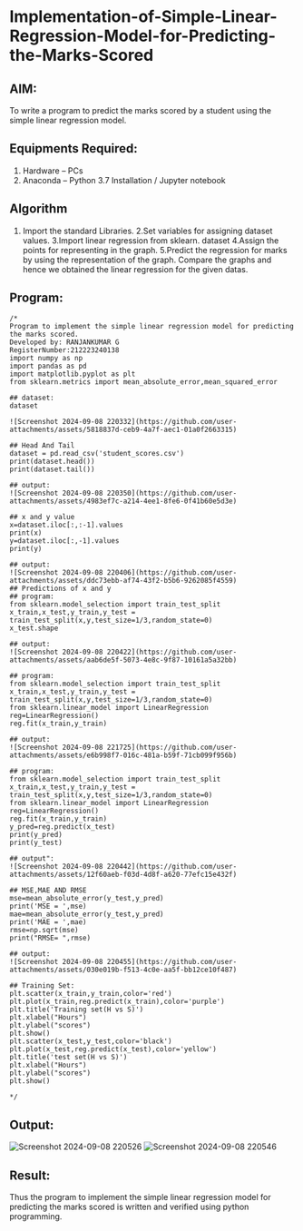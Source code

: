 # Implementation-of-Simple-Linear-Regression-Model-for-Predicting-the-Marks-Scored

## AIM:
To write a program to predict the marks scored by a student using the simple linear regression model.

## Equipments Required:
1. Hardware – PCs
2. Anaconda – Python 3.7 Installation / Jupyter notebook

## Algorithm
1. Import the standard Libraries.
2.Set variables for assigning dataset values.
3.Import linear regression from sklearn. dataset
4.Assign the points for representing in the graph.
5.Predict the regression for marks by using the representation of the graph. Compare the graphs and hence we obtained the linear regression for the given datas. 
## Program:
```
/*
Program to implement the simple linear regression model for predicting the marks scored.
Developed by: RANJANKUMAR G
RegisterNumber:212223240138
import numpy as np
import pandas as pd
import matplotlib.pyplot as plt
from sklearn.metrics import mean_absolute_error,mean_squared_error

## dataset:
dataset

![Screenshot 2024-09-08 220332](https://github.com/user-attachments/assets/5818837d-ceb9-4a7f-aec1-01a0f2663315)

## Head And Tail
dataset = pd.read_csv('student_scores.csv')
print(dataset.head())
print(dataset.tail())

## output:
![Screenshot 2024-09-08 220350](https://github.com/user-attachments/assets/4983ef7c-a214-4ee1-8fe6-0f41b60e5d3e)

## x and y value
x=dataset.iloc[:,:-1].values
print(x)
y=dataset.iloc[:,-1].values
print(y)

## output:
![Screenshot 2024-09-08 220406](https://github.com/user-attachments/assets/ddc73ebb-af74-43f2-b5b6-9262085f4559)
## Predictions of x and y
## program:
from sklearn.model_selection import train_test_split
x_train,x_test,y_train,y_test = train_test_split(x,y,test_size=1/3,random_state=0)
x_test.shape

## output:
![Screenshot 2024-09-08 220422](https://github.com/user-attachments/assets/aab6de5f-5073-4e8c-9f87-10161a5a32bb)

## program:
from sklearn.model_selection import train_test_split
x_train,x_test,y_train,y_test = train_test_split(x,y,test_size=1/3,random_state=0)
from sklearn.linear_model import LinearRegression
reg=LinearRegression()
reg.fit(x_train,y_train)

## output:
![Screenshot 2024-09-08 221725](https://github.com/user-attachments/assets/e6b998f7-016c-481a-b59f-71cb099f956b)

## program:
from sklearn.model_selection import train_test_split
x_train,x_test,y_train,y_test = train_test_split(x,y,test_size=1/3,random_state=0)
from sklearn.linear_model import LinearRegression
reg=LinearRegression()
reg.fit(x_train,y_train)
y_pred=reg.predict(x_test)
print(y_pred)
print(y_test)

## output":
![Screenshot 2024-09-08 220442](https://github.com/user-attachments/assets/12f60aeb-f03d-4d8f-a620-77efc15e432f)

## MSE,MAE AND RMSE
mse=mean_absolute_error(y_test,y_pred)
print('MSE = ',mse)
mae=mean_absolute_error(y_test,y_pred)
print('MAE = ',mae)
rmse=np.sqrt(mse)
print("RMSE= ",rmse)

## output:
![Screenshot 2024-09-08 220455](https://github.com/user-attachments/assets/030e019b-f513-4c0e-aa5f-bb12ce10f487)

## Training Set:
plt.scatter(x_train,y_train,color='red')
plt.plot(x_train,reg.predict(x_train),color='purple')
plt.title('Training set(H vs S)')
plt.xlabel("Hours")
plt.ylabel("scores")
plt.show()
plt.scatter(x_test,y_test,color='black')
plt.plot(x_test,reg.predict(x_test),color='yellow')
plt.title('test set(H vs S)')
plt.xlabel("Hours")
plt.ylabel("scores")
plt.show()

*/
```

## Output:

![Screenshot 2024-09-08 220526](https://github.com/user-attachments/assets/6d7b9639-6666-4f6e-aaa3-8c9bcc57f948)
![Screenshot 2024-09-08 220546](https://github.com/user-attachments/assets/37b064a5-ec19-4f70-8317-782b5ce0a6e3)


## Result:
Thus the program to implement the simple linear regression model for predicting the marks scored is written and verified using python programming.
